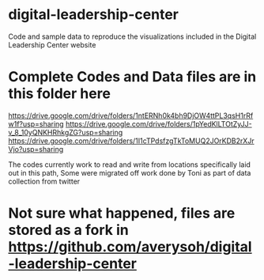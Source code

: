 # digital-leadership-center
Code and sample data to reproduce the visualizations included in the Digital Leadership Center website


# Complete Codes and Data files are in this folder here

https://drive.google.com/drive/folders/1ntERNh0k4bh9DjOW4ttPL3qsH1rRfw1f?usp=sharing
https://drive.google.com/drive/folders/1pYedKlLTOtZyJJ-v_8_10yQNKHRhkgZG?usp=sharing
https://drive.google.com/drive/folders/1I1cTPdsfzgTkToMUQ2JOrKDB2rXJrVjo?usp=sharing

The codes currently work to read and write from locations specifically laid out in this path, Some were migrated off work done by Toni as part of data collection from twitter


# Not sure what happened, files are stored as a fork in https://github.com/averysoh/digital-leadership-center
